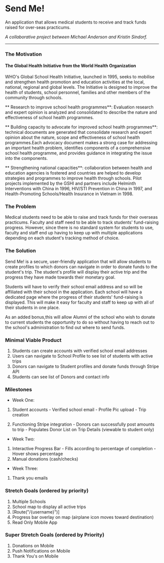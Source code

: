 Send Me!
============
An application that allows medical students to receive and track 
funds raised for over-seas practicums.

_A collaborative project between Michael Anderson and Kristin Sindorf._

---------------

### The Motivation

#### The Global Health Initiative from the World Health Organization

WHO's Global School Health Initiative, launched in 1995, seeks to mobilise and strengthen health promotion and education activities at the local, national, regional and global levels. The Initiative is designed to improve the health of students, school personnel, families and other members of the community through schools.

** Research to improve school health programmes**: Evaluation research and expert opinion is analyzed and consolidated to describe the nature and effectiveness of school health programmes.

** Building capacity to advocate for improved school health programmes**: technical documents are generated that consolidate research and expert opinion about the nature, scope and effectiveness of school health programmes.Each advocacy document makes a strong case for addressing an important health problem, identifies components of a comprehensive school health programme, and provides guidance in integrating the issue into the components.

** Strengthening national capacities**: collaboration between health and education agencies is fostered and countries are helped to develop strategies and programmes to improve health through schools. Pilot projects implemented by the GSHI and partners include Helminth Interventions with China in 1996, HIV/STI Prevention in China in 1997, and Health-Promoting Schools/Health Insurance in Vietnam in 1998.

### The Problem
Medical students need to be able to raise and track funds for their
overseas practicums. Faculty and staff need to be able to track students'
fund-raising progress. However, since there is no standard system for
students to use, faculty and staff end up having to keep up with multiple
applications depending on each student's tracking method of choice. 

### The Solution
Send Me! is a secure, user-friendly application that will allow students to
create profiles to which donors can navigate in order to donate funds to the 
student's trip. The student's profile will display their active trip and the
progress they have made towards their monetary goal. 

Students will have to verify their school email address and so will be affiliated 
with their school in the application. Each school will have a dedicated page where 
the progress of their students' fund-raising is displayed. This will make it easy
for faculty and staff to keep up with all of their students in one place. 

As an added bonus,this will allow Alumni of the school who wish to donate to 
current students the opportunity to do so without having to reach out to the 
school's administration to find out where to send funds.

### Minimal Viable Product

 1. Students can create accounts with verified school email addresses
 2. Users can navigate to School Profile to see list of students with active trips
 3. Donors can navigate to Student profiles and donate funds through Stripe API
 4. Students can see list of Donors and contact info

### Milestones

 - Week One:

  1. Student accounts
    - Verified school email
    - Profile Pic upload
    - Trip creation

  2. Functioning Stripe integration
    - Donors can successfully post amounts to trip
    - Populates Donor List on Trip Details (viewable to student only)


 - Week Two:

  1. Interactive Progress Bar
    - Fills according to percentage of completion
    - Hover shows percentage
  2. Manual donations (cash/checks)


 - Week Three:

  1. Thank you emails


### Stretch Goals (ordered by priority)

 1. Multiple Schools
 2. School map to display all active trips
 3. [Route("/{username}")]
 4. Progress bar overlay on map (airplane icon moves toward destination)
 5. Read Only Mobile App
 

### Super Stretch Goals (ordered by Priority)

 1. Donations on Mobile
 2. Push Notifications on Mobile
 3. Thank You's on Mobile
